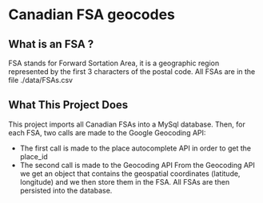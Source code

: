 # Canadian FSA geocodes
## What is an FSA ?
FSA stands for Forward Sortation Area, it is a geographic region represented by the first 3 characters of the postal code.
All FSAs are in the file ./data/FSAs.csv

## What This Project  Does
This project imports all Canadian FSAs into a MySql database. Then, for each FSA, two calls are made to the Google Geocoding API:
 * The first call is made to the place autocomplete API in order to get the place_id
 * The second call is made to the Geocoding API
From the Geocoding API we get an object that contains the geospatial coordinates (latitude, longitude) and we then store them in the FSA.
All FSAs are then persisted into the database.
